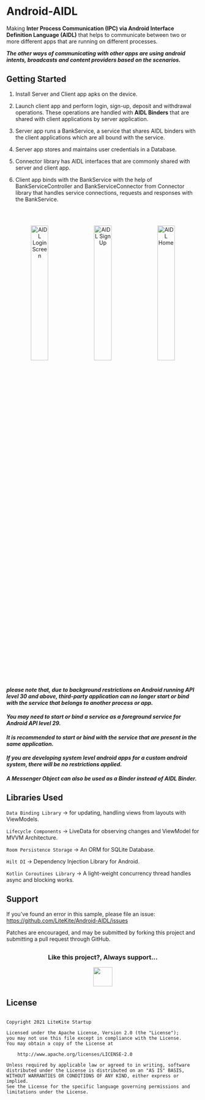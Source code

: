 # Android-AIDL

Making <b>Inter Process Communication (IPC) via Android Interface Definition Language (AIDL)</b> that helps to communicate between two or more different apps that are running on different processes.

<b><i>The other ways of communicating with other apps are using android intents, broadcasts and content providers based on the scenarios.</i></b>

## Getting Started

1) Install Server and Client app apks on the device.

2) Launch client app and perform login, sign-up, deposit and withdrawal operations. These operations are handled with <b>AIDL Binders</b> that are shared with client applications by server application.

3) Server app runs a BankService, a service that shares AIDL binders with the client applications which are all bound with the service.

4) Server app stores and maintains user credentials in a Database.

5) Connector library has AIDL interfaces that are commonly shared with server and client app.

6) Client app binds with the BankService with the help of BankServiceController and BankServiceConnector from Connector library that handles service connections, requests and responses with the BankService.

##

<br>

<p align="center">
    <img src="https://github.com/svignesh93/Android-AIDL/blob/assets/assets/aidl_login.png" alt="AIDL Login Screen" width="30%">
    <img src="https://github.com/svignesh93/Android-AIDL/blob/assets/assets/aidl_sign_up.png" alt="AIDL Sign Up" width="30%" hspace="2%">
    <img src="https://github.com/svignesh93/Android-AIDL/blob/assets/assets/aidl_home.png" alt="AIDL Home" width="30%">
</p>

##

#### <i>please note that, due to background restrictions on Android running API level 30 and above, third-party application can no longer start or bind with the service that belongs to another process or app.</i>

#### <i>You may need to start or bind a service as a foreground service for Android API level 29.</i>

#### <i>It is recommended to start or bind with the service that are present in the same application.</i>

#### <i>If you are developing system level android apps for a custom android system, there will be no restrictions applied.</i>

#### <i>A Messenger Object can also be used as a Binder instead of AIDL Binder.</i>

## Libraries Used

`Data Binding Library` -> for updating, handling views from layouts with ViewModels.</br>

`Lifecycle Components` -> LiveData for observing changes and ViewModel for MVVM Architecture.</br>

`Room Persistence Storage` -> An ORM for SQLite Database.</br>

`Hilt DI` -> Dependency Injection Library for Android.</br>

`Kotlin Coroutines Library` -> A light-weight concurrency thread handles async and blocking works.</br>

## Support

If you've found an error in this sample, please file an issue:
https://github.com/LiteKite/Android-AIDL/issues

Patches are encouraged, and may be submitted by forking this project and
submitting a pull request through GitHub.

##

<h3 align="center">Like this project?, Always support...</h3>

<p align="center">
    <a href="https://www.buymeacoffee.com/svignesh93"><img src="https://cdn.buymeacoffee.com/buttons/v2/default-yellow.png" height="50" /></a>
</p>

## License

~~~

Copyright 2021 LiteKite Startup

Licensed under the Apache License, Version 2.0 (the "License");
you may not use this file except in compliance with the License.
You may obtain a copy of the License at

    http://www.apache.org/licenses/LICENSE-2.0

Unless required by applicable law or agreed to in writing, software
distributed under the License is distributed on an "AS IS" BASIS, 
WITHOUT WARRANTIES OR CONDITIONS OF ANY KIND, either express or implied.
See the License for the specific language governing permissions and
limitations under the License.

~~~

